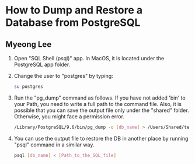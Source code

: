 How to Dump and Restore a Database from PostgreSQL
==============
Myeong Lee
------------

1. Open "SQL Shell (psql)" app. In MacOS, it is located under the PostgreSQL app folder.
2. Change the user to "postgres" by typing:

	```bash
	su postgres
	```
3. Run the "pg_dump" command as follows. If you have not added 'bin' to your Path, you need to write a full path to the command file. Also, it is possible that you can save the output file only under the "shared" folder. Otherwise, you might face a permission error.

	```bash
	/Library/PostgreSQL/9.6/bin/pg_dump -o [db_name] > /Users/Shared/test.sql
	```
4. You can use the output file to restore the DB in another place by running "psql" command in a similar way.

	```bash
	psql [db_name] < [Path_to_the_SQL_file]
	```
